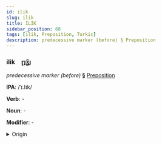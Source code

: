 ```yaml
---
id: ilik
slug: ilik
title: İLİK
sidebar_position: 68
tags: [ilik, Preposition, Turkic]
description: predecessive marker (before) § Preposition
---
```


### ilik&emsp;<span kind="abugida">ɽȷʓ̑ȷ</span>

*predecessive marker (before)* **§** [Preposition](../../tags/Preposition)

**IPA**: /ˈɪ.lɪk/

**Verb**: -

**Noun**: -

**Modifier**: -

<details>
    <summary>Origin</summary>
    Bashkir элек elek [ɪ̞ˈlɪ̞k]<br/>
    <em>Turkic Language Family</em>
</details>